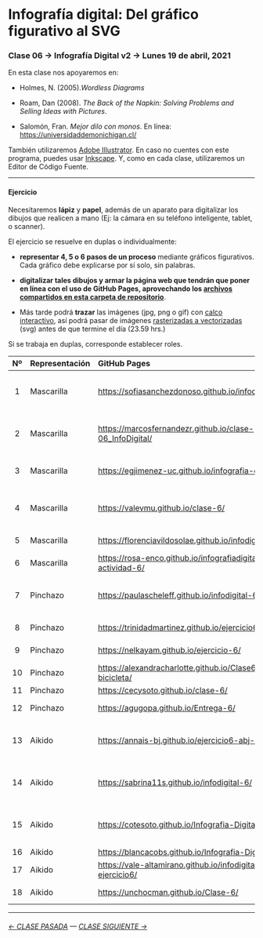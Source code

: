 # Infografía digital: Del gráfico figurativo al SVG

### Clase 06 → Infografía Digital v2 → Lunes 19 de abril, 2021

En esta clase nos apoyaremos en:

- Holmes, N. (2005).*Wordless Diagrams*

- Roam, Dan (2008). *The Back of the Napkin: Solving Problems and Selling Ideas with Pictures*.

- Salomón, Fran. *Mejor dilo con monos*. En línea: https://universidaddemonichigan.cl/

También utilizaremos [Adobe Illustrator](https://www.adobe.com/la/products/illustrator.html). En caso no cuentes con este programa, puedes usar [Inkscape](https://inkscape.org/es/). Y, como en cada clase, utilizaremos un Editor de Código Fuente.

- - - - - - - - - - 

#### Ejercicio

Necesitaremos **lápiz** y **papel**, además de un aparato para digitalizar los dibujos que realicen a mano (Ej: la cámara en su teléfono inteligente, tablet, o scanner).

El ejercicio se resuelve en duplas o individualmente:

- **representar 4, 5 o 6 pasos de un proceso** mediante gráficos figurativos. Cada gráfico debe explicarse por sí solo, sin palabras.

- **digitalizar tales dibujos y armar la página web que tendrán que poner en línea con el uso de GitHub Pages, aprovechando los [archivos compartidos en esta carpeta de repositorio](https://profesorfaco.github.io/dno075-2021-1/clase-06/)**. 

- Más tarde podrá **trazar** las imágenes (jpg, png o gif) con [calco interactivo](https://www.youtube.com/watch?v=i4RjPqsi-Fw), así podrá pasar de imágenes [rasterizadas a vectorizadas](https://helpx.adobe.com/es/photoshop-elements/key-concepts/raster-vector.html) (svg) antes de que termine el día (23.59 hrs.)

Si se trabaja en duplas, corresponde establecer roles.

| Nº    | Representación | GitHub Pages | Estudiantes    | 
|:-----:|:---------------|:-------------|:---------------|
|  1    | Mascarilla     | https://sofiasanchezdonoso.github.io/infodigital_6/ | MARTINA GONZÁLEZ & SOFÍA SÁNCHEZ |
|  2    | Mascarilla     | https://marcosfernandezr.github.io/clase-06_InfoDigital/ | MARCOS FERNÁNDEZ & CRISTIAN RISCO |
|  3    | Mascarilla     | https://egjimenez-uc.github.io/infografia-clase6/ | ELISA ROMAN & ELIANA JIMENEZ |
|  4    | Mascarilla     | https://valevmu.github.io/clase-6/ | GABRIELA ECHEVERRIA & VALENTINA MADRID |
|  5    | Mascarilla     | https://florenciavildosolae.github.io/infodigital6/ | FLORENCIA VILDÓSOLA |
|  6    | Mascarilla     | https://rosa-enco.github.io/infografiadigital-actividad-6/ | ROSA ENCO |
|  7    | Pinchazo       | https://paulascheleff.github.io/infodigital-6/ | CATALINA GRACIA & PAULA SCHELEFF |
|  8    | Pinchazo       | https://trinidadmartinez.github.io/ejercicio6/ | TRINIDAD MARTÍNEZ |
|  9    | Pinchazo       | https://nelkayam.github.io/ejercicio-6/ | NAOMI ELKAYAM |
|  10   | Pinchazo       | https://alexandracharlotte.github.io/Clase6-bicicleta/ | ALEXANDRA GARRIDO |
|  11   | Pinchazo       | https://cecysoto.github.io/clase-6/ | CECILIA SOTO |
|  12   | Pinchazo       | https://agugopa.github.io/Entrega-6/ | AGUSTINA GONZÁLEZ |
|  13   | Aikido         | https://annais-bj.github.io/ejercicio6-abj-mv/ | ANNAIS BERTIN & MONSERRAT VERGARA |         
|  14   | Aikido         | https://sabrina11s.github.io/infodigital-6/    | CATALINA TOLEDO & SABRINA EGGERS  |         
|  15   | Aikido         | https://cotesoto.github.io/Infografia-Digital-06/ | ANA BELÉN GALLEGUILLOS & MARÍA JOSÉ SOTO |         
|  16   | Aikido         | https://blancacobs.github.io/Infografia-Digital-6/ | BLANCA COBS |
|  17   | Aikido         | https://vale-altamirano.github.io/infodigital-ejercicio6/ | VALENTINA ALTAMIRANO |
|  18   | Aikido         | https://unchocman.github.io/Clase-6/ | ROBERTO VERDUGO |

- - - - - - - -

###### [← CLASE PASADA](https://github.com/profesorfaco/dno075-2021/tree/main/clase-05) — [CLASE SIGUIENTE →](https://github.com/profesorfaco/dno075-2021/tree/main/clase-07) 


